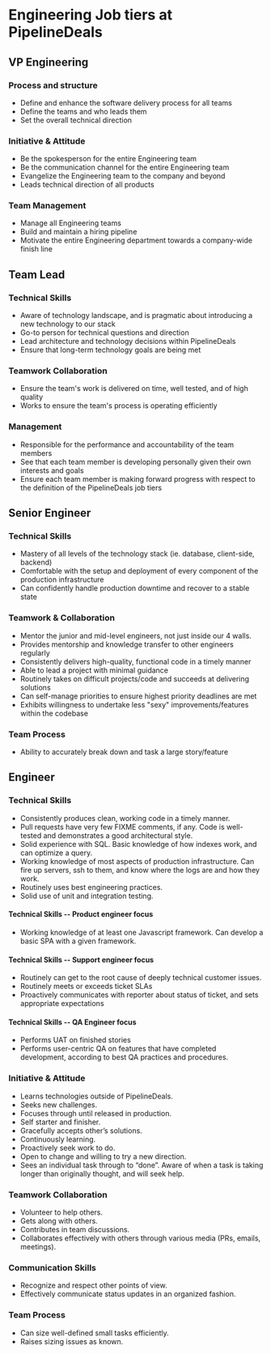 # Engineering Job tiers at PipelineDeals

## VP Engineering

### Process and structure

* Define and enhance the software delivery process for all teams
* Define the teams and who leads them
* Set the overall technical direction

### Initiative & Attitude

* Be the spokesperson for the entire Engineering team
* Be the communication channel for the entire Engineering team
* Evangelize the Engineering team to the company and beyond
* Leads technical direction of all products

### Team Management

* Manage all Engineering teams
* Build and maintain a hiring pipeline
* Motivate the entire Engineering department towards a company-wide finish line

## Team Lead

### Technical Skills

* Aware of technology landscape, and is pragmatic about introducing a new technology to our stack
* Go-to person for technical questions and direction
* Lead architecture and technology decisions within PipelineDeals
* Ensure that long-term technology goals are being met

### Teamwork Collaboration

* Ensure the team's work is delivered on time, well tested, and of high quality
* Works to ensure the team's process is operating efficiently

### Management

* Responsible for the performance and accountability of the team members
* See that each team member is developing personally given their own interests and goals
* Ensure each team member is making forward progress with respect to the definition of the PipelineDeals job tiers

## Senior Engineer

### Technical Skills

* Mastery of all levels of the technology stack (ie. database, client-side, backend)
* Comfortable with the setup and deployment of every component of the production infrastructure
* Can confidently handle production downtime and recover to a stable state

### Teamwork & Collaboration

* Mentor the junior and mid-level engineers, not just inside our 4 walls.
* Provides mentorship and knowledge transfer to other engineers regularly
* Consistently delivers high-quality, functional code in a timely manner
* Able to lead a project with minimal guidance
* Routinely takes on difficult projects/code and succeeds at delivering solutions
* Can self-manage priorities to ensure highest priority deadlines are met
* Exhibits willingness to undertake less "sexy" improvements/features within the codebase

### Team Process

* Ability to accurately break down and task a large story/feature

## Engineer

### Technical Skills

* Consistently produces clean, working code in a timely manner.
* Pull requests have very few FIXME comments, if any.  Code is well-tested and demonstrates a good architectural style.
* Solid experience with SQL.  Basic knowledge of how indexes work, and can optimize a query.
* Working knowledge of most aspects of production infrastructure.  Can fire up servers, ssh to them, and know where the logs are and how they work.
* Routinely uses best engineering practices.
* Solid use of unit and integration testing.

#### Technical Skills -- Product engineer focus

* Working knowledge of at least one Javascript framework.  Can develop a basic SPA with a given framework.

#### Technical Skills -- Support engineer focus

* Routinely can get to the root cause of deeply technical customer issues.
* Routinely meets or exceeds ticket SLAs
* Proactively communicates with reporter about status of ticket, and sets appropriate expectations

#### Technical Skills -- QA Engineer focus

* Performs UAT on finished stories
* Performs user-centric QA on features that have completed development, according to best QA practices and procedures.

### Initiative & Attitude

* Learns technologies outside of PipelineDeals.
* Seeks new challenges.
* Focuses through until released in production.
* Self starter and finisher.
* Gracefully accepts other’s solutions.
* Continuously learning.
* Proactively seek work to do.
* Open to change and willing to try a new direction.
* Sees an individual task through to “done”.  Aware of when a task is taking longer than originally thought, and will seek help.

### Teamwork Collaboration

* Volunteer to help others.
* Gets along with others.
* Contributes in team discussions.
* Collaborates effectively with others through various media (PRs, emails, meetings).

### Communication Skills

* Recognize and respect other points of view.
* Effectively communicate status updates in an organized fashion.

### Team Process

* Can size well-defined small tasks efficiently.
* Raises sizing issues as known.
